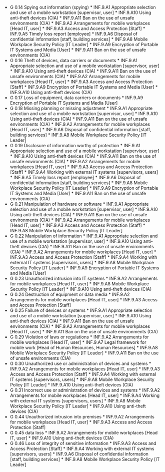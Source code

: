 * G 0.14 Spying out information (spying)
         * INF.9.A1 Appropriate selection and use of a mobile workstation [supervisor, user]
         * INF.9.A10 Using anti-theft devices (CIA)
         * INF.9.A11 Ban on the use of unsafe environments (CIA)
         * INF.9.A2 Arrangements for mobile workplaces [Head IT, user]
         * INF.9.A3 Access and Access Protection [Staff]
         * INF.9.A5 Timely loss report [employee]
         * INF.9.A6 Disposal of confidential information [staff, building services]
         * INF.9.A8 Mobile Workplace Security Policy [IT Leader]
         * INF.9.A9 Encryption of Portable IT Systems and Media [User]
         * INF.9.A11 Ban on the use of unsafe environments (CIA)
* G 0.16 Theft of devices, data carriers or documents
         * INF.9.A1 Appropriate selection and use of a mobile workstation [supervisor, user]
         * INF.9.A10 Using anti-theft devices (CIA)
         * INF.9.A11 Ban on the use of unsafe environments (CIA)
         * INF.9.A2 Arrangements for mobile workplaces [Head IT, user]
         * INF.9.A3 Access and Access Protection [Staff]
         * INF.9.A9 Encryption of Portable IT Systems and Media [User]
         * INF.9.A10 Using anti-theft devices (CIA)
* G 0.17 Loss of equipment, data carriers or documents
         * INF.9.A9 Encryption of Portable IT Systems and Media [User]
* G 0.18 Missing planning or missing adjustment
         * INF.9.A1 Appropriate selection and use of a mobile workstation [supervisor, user]
         * INF.9.A10 Using anti-theft devices (CIA)
         * INF.9.A11 Ban on the use of unsafe environments (CIA)
         * INF.9.A2 Arrangements for mobile workplaces [Head IT, user]
         * INF.9.A6 Disposal of confidential information [staff, building services]
         * INF.9.A8 Mobile Workplace Security Policy [IT Leader]
* G 0.19 Disclosure of information worthy of protection
         * INF.9.A1 Appropriate selection and use of a mobile workstation [supervisor, user]
         * INF.9.A10 Using anti-theft devices (CIA)
         * INF.9.A11 Ban on the use of unsafe environments (CIA)
         * INF.9.A2 Arrangements for mobile workplaces [Head IT, user]
         * INF.9.A3 Access and Access Protection [Staff]
         * INF.9.A4 Working with external IT systems [supervisors, users]
         * INF.9.A5 Timely loss report [employee]
         * INF.9.A6 Disposal of confidential information [staff, building services]
         * INF.9.A8 Mobile Workplace Security Policy [IT Leader]
         * INF.9.A9 Encryption of Portable IT Systems and Media [User]
         * INF.9.A11 Ban on the use of unsafe environments (CIA)
* G 0.21 Manipulation of hardware or software
         * INF.9.A1 Appropriate selection and use of a mobile workstation [supervisor, user]
         * INF.9.A10 Using anti-theft devices (CIA)
         * INF.9.A11 Ban on the use of unsafe environments (CIA)
         * INF.9.A2 Arrangements for mobile workplaces [Head IT, user]
         * INF.9.A3 Access and Access Protection [Staff]
         * INF.9.A8 Mobile Workplace Security Policy [IT Leader]
* G 0.22 Manipulation of information
         * INF.9.A1 Appropriate selection and use of a mobile workstation [supervisor, user]
         * INF.9.A10 Using anti-theft devices (CIA)
         * INF.9.A11 Ban on the use of unsafe environments (CIA)
         * INF.9.A2 Arrangements for mobile workplaces [Head IT, user]
         * INF.9.A3 Access and Access Protection [Staff]
         * INF.9.A4 Working with external IT systems [supervisors, users]
         * INF.9.A8 Mobile Workplace Security Policy [IT Leader]
         * INF.9.A9 Encryption of Portable IT Systems and Media [User]
* G 0.23 Unauthorized intrusion into IT systems
         * INF.9.A2 Arrangements for mobile workplaces [Head IT, user]
         * INF.9.A8 Mobile Workplace Security Policy [IT Leader]
         * INF.9.A10 Using anti-theft devices (CIA)
* G 0.24 Destruction of equipment or data media
         * INF.9.A2 Arrangements for mobile workplaces [Head IT, user]
         * INF.9.A3 Access and Access Protection [Staff]
* G 0.25 Failure of devices or systems
         * INF.9.A1 Appropriate selection and use of a mobile workstation [supervisor, user]
         * INF.9.A10 Using anti-theft devices (CIA)
         * INF.9.A11 Ban on the use of unsafe environments (CIA)
         * INF.9.A2 Arrangements for mobile workplaces [Head IT, user]
         * INF.9.A11 Ban on the use of unsafe environments (CIA)
* G 0.29 Violation of laws or regulations
         * INF.9.A2 Arrangements for mobile workplaces [Head IT, user]
         * INF.9.A7 Legal framework for mobile work [Head of Human Resources, Human Resources]
         * INF.9.A8 Mobile Workplace Security Policy [IT Leader]
         * INF.9.A11 Ban on the use of unsafe environments (CIA)
* G 0.30 Unauthorized use or administration of devices and systems
         * INF.9.A2 Arrangements for mobile workplaces [Head IT, user]
         * INF.9.A3 Access and Access Protection [Staff]
         * INF.9.A4 Working with external IT systems [supervisors, users]
         * INF.9.A8 Mobile Workplace Security Policy [IT Leader]
         * INF.9.A10 Using anti-theft devices (CIA)
* G 0.31 Incorrect use or administration of devices and systems
         * INF.9.A2 Arrangements for mobile workplaces [Head IT, user]
         * INF.9.A4 Working with external IT systems [supervisors, users]
         * INF.9.A8 Mobile Workplace Security Policy [IT Leader]
         * INF.9.A10 Using anti-theft devices (CIA)
* G 0.44 Unauthorized intrusion into premises
         * INF.9.A2 Arrangements for mobile workplaces [Head IT, user]
         * INF.9.A3 Access and Access Protection [Staff]
* G 0.45 data loss
         * INF.9.A2 Arrangements for mobile workplaces [Head IT, user]
         * INF.9.A10 Using anti-theft devices (CIA)
* G 0.46 Loss of integrity of sensitive information
         * INF.9.A3 Access and Access Protection [Staff]
         * INF.9.A4 Working with external IT systems [supervisors, users]
         * INF.9.A6 Disposal of confidential information [staff, building services]
         * INF.9.A8 Mobile Workplace Security Policy [IT Leader]
